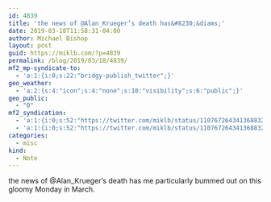 ```yaml
---
id: 4839
title: 'the news of @Alan_Krueger’s death has&#8230;&diams;'
date: 2019-03-18T11:58:31-04:00
author: Michael Bishop
layout: post
guid: https://miklb.com/?p=4839
permalink: /blog/2019/03/18/4839/
mf2_mp-syndicate-to:
  - 'a:1:{i:0;s:22:"bridgy-publish_twitter";}'
geo_weather:
  - 'a:2:{s:4:"icon";s:4:"none";s:10:"visibility";s:6:"public";}'
geo_public:
  - "0"
mf2_syndication:
  - 'a:1:{i:0;s:52:"https://twitter.com/miklb/status/1107672643413688325";}'
  - 'a:1:{i:0;s:52:"https://twitter.com/miklb/status/1107672643413688325";}'
categories:
  - misc
kind:
  - Note
---
```

the news of @Alan_Krueger’s death has me particularly bummed out on this gloomy Monday in March.